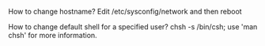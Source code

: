 How to change hostname?
	Edit /etc/sysconfig/network and then reboot

How to change default shell for a specified user?
	chsh -s /bin/csh; use 'man chsh' for more information.

